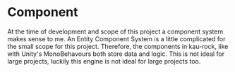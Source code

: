 # Component

At the time of development and scope of this project a component system makes sense to me. An Entity Component System is a little complicated for the small scope for this project. Therefore, the components in kau-rock, like with Unity's MonoBehavours both store data and logic. This is not ideal for large projects, luckily this engine is not ideal for large projects too.